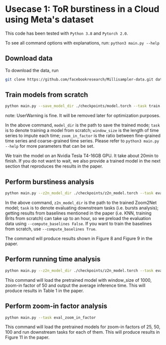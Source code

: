 # Usecase 1: ToR burstiness in a Cloud using Meta's dataset

This code has been tested with `Python 3.8` and `Pytorch 2.0`.

To see all command options with explanations, run: `python3 main.py --help`

## Download data
To download the data, run

```bash
git clone https://github.com/facebookresearch/Millisampler-data.git datasets/Millisampler/
```

## Train models from scratch

```bash
python main.py --save_model_dir ./checkpoints/model.torch --task train --window_size 1000 --zoom_in_factor 50
```
note: UserWarning is fine. It will be removed later for optimization purposes. 

In the above command, `model_dir` is the path to save the trained mode; `task` is to denote training a model from scratch; `window_size` is the length of time series to impute each time; `zoom_in_factor` is the ratio between fine-grained time series and coarse-grained time series. Please refer to `python3 main.py --help` for more parameters that can be set. 

We train the model on an Nvidia Tesla T4-16GB GPU. It take about 20min to finish. If you do not want to wait, we also provide a trained model in the next section that reproduces the results in the paper.

## Perform burstiness analysis

```bash
python main.py --z2n_model_dir ./checkpoints/z2n_model.torch --task eval_downstream_task --compute_baselines False
```

In the above command, `z2n_model_dir` is the path to the trained Zoom2Net model; `task` is to denote evaluating downstream tasks (i.e. bursts analysis); getting results from baselines mentioned in the paper (i.e. KNN, training Brits from scratch) can take up to an hour, so we preload the evaluation data using `--compute_baselines False`. If you want to train the baselines from scratch, use `--compute_baselines True`. 

The command will produce results shown in Figure 8 and Figure 9 in the paper. 

## Perform running time analysis
```bash
python main.py --z2n_model_dir ./checkpoints/z2n_model.torch --task eval_timing
```

This command will load the pretrained model with window_size of 1000, zoom-in factor of 50 and output the average inference time. This will produce results in Table 1 in the paper.

## Perform zoom-in factor analysis

```bash
python main.py --task eval_zoom_in_factor
```

This command will load the pretrained models for zoom-in factors of 25, 50, 100 and run downstream tasks for each of them. This will produce results in Figure 11 in the paper. 